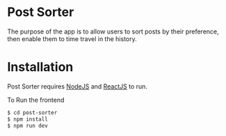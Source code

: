 # Post Sorter

The purpose of the app is to allow users to sort posts by their preference, then enable them to time travel in the history.

# Installation

Post Sorter requires [NodeJS](https://nodejs.org/en/) and [ReactJS](https://reactjs.org/) to run.

To Run the frontend

```sh
$ cd post-sorter
$ npm install
$ npm run dev
```

